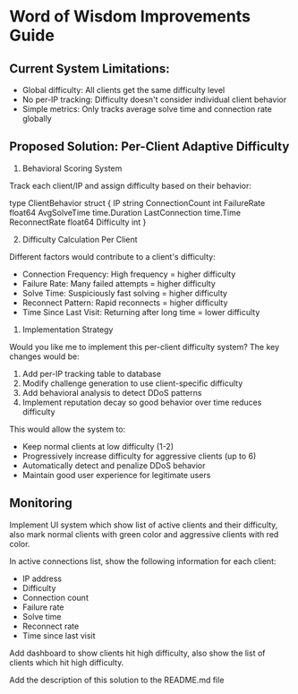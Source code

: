 # Word of Wisdom Improvements Guide

## Current System Limitations:

- Global difficulty: All clients get the same difficulty level
- No per-IP tracking: Difficulty doesn't consider individual client behavior
- Simple metrics: Only tracks average solve time and connection rate globally

## Proposed Solution: Per-Client Adaptive Difficulty

1. Behavioral Scoring System

Track each client/IP and assign difficulty based on their behavior:

type ClientBehavior struct {
    IP              string
    ConnectionCount int
    FailureRate     float64
    AvgSolveTime    time.Duration
    LastConnection  time.Time
    ReconnectRate   float64
    Difficulty      int
}

2. Difficulty Calculation Per Client

Different factors would contribute to a client's difficulty:

   - Connection Frequency: High frequency = higher difficulty
   - Failure Rate: Many failed attempts = higher difficulty
   - Solve Time: Suspiciously fast solving = higher difficulty
   - Reconnect Pattern: Rapid reconnects = higher difficulty
   - Time Since Last Visit: Returning after long time = lower difficulty

1. Implementation Strategy

Would you like me to implement this per-client difficulty system? The key changes would be:

1. Add per-IP tracking table to database
2. Modify challenge generation to use client-specific difficulty
3. Add behavioral analysis to detect DDoS patterns
4. Implement reputation decay so good behavior over time reduces difficulty

This would allow the system to:

   - Keep normal clients at low difficulty (1-2)
   - Progressively increase difficulty for aggressive clients (up to 6)
   - Automatically detect and penalize DDoS behavior
   - Maintain good user experience for legitimate users

## Monitoring

Implement UI system which show list of active clients and their difficulty, also mark normal clients with green color and aggressive clients with red color.

In active connections list, show the following information for each client:

- IP address
- Difficulty
- Connection count
- Failure rate
- Solve time
- Reconnect rate
- Time since last visit

Add dashboard to show clients hit high difficulty, also show the list of clients which hit high difficulty.

Add the description of this solution to the README.md file
